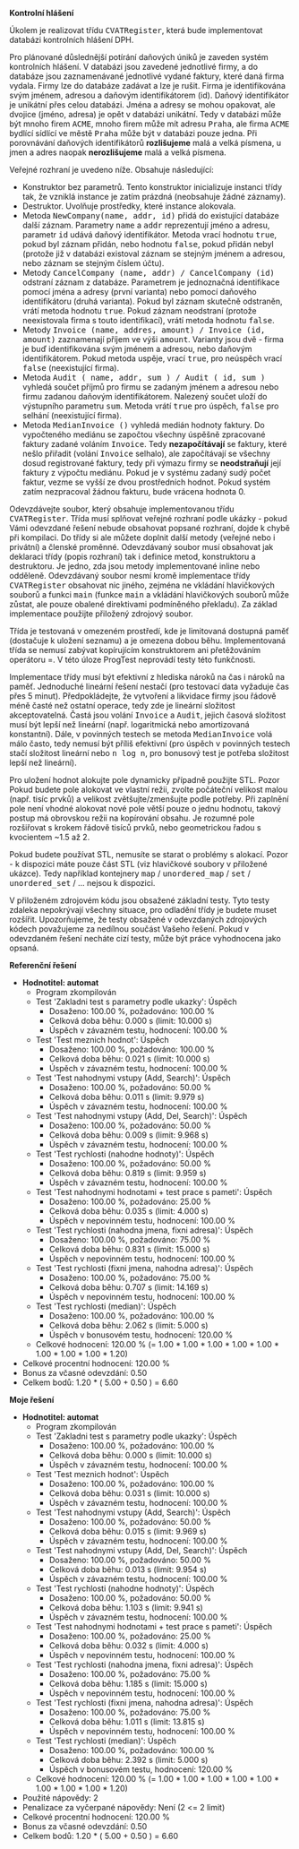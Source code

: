 **Kontrolní hlášení**

Úkolem je realizovat třídu <tt>CVATRegister</tt>, která bude implementovat databázi kontrolních hlášení DPH.

Pro plánované důslednější potírání daňových úniků je zaveden systém kontrolních hlášení. V databázi jsou zavedené jednotlivé firmy, a do databáze jsou zaznamenávané jednotlivé vydané faktury, které daná firma vydala. Firmy lze do databáze zadávat a lze je rušit. Firma je identifikována svým jménem, adresou a daňovým identifikátorem (id). Daňový identifikátor je unikátní přes celou databázi. Jména a adresy se mohou opakovat, ale dvojice (jméno, adresa) je opět v databázi unikátní. Tedy v databázi může být mnoho firem <tt>ACME</tt>, mnoho firem může mít adresu <tt>Praha</tt>, ale firma <tt>ACME</tt> bydlící sídlící ve městě <tt>Praha</tt> může být v databázi pouze jedna. Při porovnávání daňových identifikátorů **rozlišujeme** malá a velká písmena, u jmen a adres naopak **nerozlišujeme** malá a velká písmena.

Veřejné rozhraní je uvedeno níže. Obsahuje následující:

*   Konstruktor bez parametrů. Tento konstruktor inicializuje instanci třídy tak, že vzniklá instance je zatím prázdná (neobsahuje žádné záznamy).
*   Destruktor. Uvolňuje prostředky, které instance alokovala.
*   Metoda <tt>NewCompany(name, addr, id)</tt> přidá do existující databáze další záznam. Parametry <tt>name</tt> a <tt>addr</tt> reprezentují jméno a adresu, parametr <tt>id</tt> udává daňový identifikátor. Metoda vrací hodnotu <tt>true</tt>, pokud byl záznam přidán, nebo hodnotu <tt>false</tt>, pokud přidán nebyl (protože již v databázi existoval záznam se stejným jménem a adresou, nebo záznam se stejným číslem účtu).
*   Metody <tt>CancelCompany (name, addr) / CancelCompany (id)</tt> odstraní záznam z databáze. Parametrem je jednoznačná identifikace pomocí jména a adresy (první varianta) nebo pomocí daňového identifikátoru (druhá varianta). Pokud byl záznam skutečně odstraněn, vrátí metoda hodnotu <tt>true</tt>. Pokud záznam neodstraní (protože neexistovala firma s touto identifikací), vrátí metoda hodnotu <tt>false</tt>.
*   Metody <tt>Invoice (name, addres, amount) / Invoice (id, amount)</tt> zaznamenají příjem ve výši <tt>amount</tt>. Varianty jsou dvě - firma je buď identifikována svým jménem a adresou, nebo daňovým identifikátorem. Pokud metoda uspěje, vrací <tt>true</tt>, pro neúspěch vrací <tt>false</tt> (neexistující firma).
*   Metoda <tt>Audit ( name, addr, sum ) / Audit ( id, sum )</tt> vyhledá součet příjmů pro firmu se zadaným jménem a adresou nebo firmu zadanou daňovým identifikátorem. Nalezený součet uloží do výstupního parametru <tt>sum</tt>. Metoda vrátí <tt>true</tt> pro úspěch, <tt>false</tt> pro selhání (neexistující firma).
*   Metoda <tt>MedianInvoice ()</tt> vyhledá medián hodnoty faktury. Do vypočteného mediánu se započtou všechny úspěšně zpracované faktury zadané voláním <tt>Invoice</tt>. Tedy **nezapočítávají** se faktury, které nešlo přiřadit (volání <tt>Invoice</tt> selhalo), ale započítávají se všechny dosud registrované faktury, tedy při výmazu firmy se **neodstraňují** její faktury z výpočtu mediánu. Pokud je v systému zadaný sudý počet faktur, vezme se vyšší ze dvou prostředních hodnot. Pokud systém zatím nezpracoval žádnou fakturu, bude vrácena hodnota 0.

Odevzdávejte soubor, který obsahuje implementovanou třídu <tt>CVATRegister</tt>. Třída musí splňovat veřejné rozhraní podle ukázky - pokud Vámi odevzdané řešení nebude obsahovat popsané rozhraní, dojde k chybě při kompilaci. Do třídy si ale můžete doplnit další metody (veřejné nebo i privátní) a členské proměnné. Odevzdávaný soubor musí obsahovat jak deklaraci třídy (popis rozhraní) tak i definice metod, konstruktoru a destruktoru. Je jedno, zda jsou metody implementované inline nebo odděleně. Odevzdávaný soubor nesmí kromě implementace třídy <tt>CVATRegister</tt> obsahovat nic jiného, zejména ne vkládání hlavičkových souborů a funkci <tt>main</tt> (funkce <tt>main</tt> a vkládání hlavičkových souborů může zůstat, ale pouze obalené direktivami podmíněného překladu). Za základ implementace použijte přiložený zdrojový soubor.

Třída je testovaná v omezeném prostředí, kde je limitovaná dostupná paměť (dostačuje k uložení seznamu) a je omezena dobou běhu. Implementovaná třída se nemusí zabývat kopírujícím konstruktorem ani přetěžováním operátoru =. V této úloze ProgTest neprovádí testy této funkčnosti.

Implementace třídy musí být efektivní z hlediska nároků na čas i nároků na paměť. Jednoduché lineární řešení nestačí (pro testovací data vyžaduje čas přes 5 minut). Předpokládejte, že vytvoření a likvidace firmy jsou řádově méně časté než ostatní operace, tedy zde je lineární složitost akceptovatelná. Častá jsou volání <tt>Invoice</tt> a <tt>Audit</tt>, jejich časová složitost musí být lepší než lineární (např. logaritmická nebo amortizovaná konstantní). Dále, v povinných testech se metoda <tt>MedianInvoice</tt> volá málo často, tedy nemusí být příliš efektivní (pro úspěch v povinných testech stačí složitost lineární nebo <tt>n log n</tt>, pro bonusový test je potřeba složitost lepší než lineární).

Pro uložení hodnot alokujte pole dynamicky případně použijte STL. Pozor Pokud budete pole alokovat ve vlastní režii, zvolte počáteční velikost malou (např. tisíc prvků) a velikost zvětšujte/zmenšujte podle potřeby. Při zaplnění pole není vhodné alokovat nové pole větší pouze o jednu hodnotu, takový postup má obrovskou režii na kopírování obsahu. Je rozumné pole rozšiřovat s krokem řádově tisíců prvků, nebo geometrickou řadou s kvocientem ~1.5 až 2.

Pokud budete používat STL, nemusíte se starat o problémy s alokací. Pozor - k dispozici máte pouze část STL (viz hlavičkové soubory v přiložené ukázce). Tedy například kontejnery <tt>map</tt> / <tt>unordered_map</tt> / <tt>set</tt> / <tt>unordered_set</tt> / ... nejsou k dispozici.

V přiloženém zdrojovém kódu jsou obsažené základní testy. Tyto testy zdaleka nepokrývají všechny situace, pro odladění třídy je budete muset rozšířit. Upozorňujeme, že testy obsažené v odevzdaných zdrojových kódech považujeme za nedílnou součást Vašeho řešení. Pokud v odevzdaném řešení necháte cizí testy, může být práce vyhodnocena jako opsaná.

**Referenční řešení**

*   **Hodnotitel: automat**
    *   Program zkompilován
    *   Test 'Zakladni test s parametry podle ukazky': Úspěch
        *   Dosaženo: 100.00 %, požadováno: 100.00 %
        *   Celková doba běhu: 0.000 s (limit: 10.000 s)
        *   Úspěch v závazném testu, hodnocení: 100.00 %
    *   Test 'Test meznich hodnot': Úspěch
        *   Dosaženo: 100.00 %, požadováno: 100.00 %
        *   Celková doba běhu: 0.021 s (limit: 10.000 s)
        *   Úspěch v závazném testu, hodnocení: 100.00 %
    *   Test 'Test nahodnymi vstupy (Add, Search)': Úspěch
        *   Dosaženo: 100.00 %, požadováno: 50.00 %
        *   Celková doba běhu: 0.011 s (limit: 9.979 s)
        *   Úspěch v závazném testu, hodnocení: 100.00 %
    *   Test 'Test nahodnymi vstupy (Add, Del, Search)': Úspěch
        *   Dosaženo: 100.00 %, požadováno: 50.00 %
        *   Celková doba běhu: 0.009 s (limit: 9.968 s)
        *   Úspěch v závazném testu, hodnocení: 100.00 %
    *   Test 'Test rychlosti (nahodne hodnoty)': Úspěch
        *   Dosaženo: 100.00 %, požadováno: 50.00 %
        *   Celková doba běhu: 0.819 s (limit: 9.959 s)
        *   Úspěch v závazném testu, hodnocení: 100.00 %
    *   Test 'Test nahodnymi hodnotami + test prace s pameti': Úspěch
        *   Dosaženo: 100.00 %, požadováno: 25.00 %
        *   Celková doba běhu: 0.035 s (limit: 4.000 s)
        *   Úspěch v nepovinném testu, hodnocení: 100.00 %
    *   Test 'Test rychlosti (nahodna jmena, fixni adresa)': Úspěch
        *   Dosaženo: 100.00 %, požadováno: 75.00 %
        *   Celková doba běhu: 0.831 s (limit: 15.000 s)
        *   Úspěch v nepovinném testu, hodnocení: 100.00 %
    *   Test 'Test rychlosti (fixni jmena, nahodna adresa)': Úspěch
        *   Dosaženo: 100.00 %, požadováno: 75.00 %
        *   Celková doba běhu: 0.707 s (limit: 14.169 s)
        *   Úspěch v nepovinném testu, hodnocení: 100.00 %
    *   Test 'Test rychlosti (median)': Úspěch
        *   Dosaženo: 100.00 %, požadováno: 100.00 %
        *   Celková doba běhu: 2.062 s (limit: 5.000 s)
        *   Úspěch v bonusovém testu, hodnocení: 120.00 %
    *   Celkové hodnocení: 120.00 % (= 1.00 * 1.00 * 1.00 * 1.00 * 1.00 * 1.00 * 1.00 * 1.00 * 1.20)
*   Celkové procentní hodnocení: 120.00 %
*   Bonus za včasné odevzdání: 0.50
*   Celkem bodů: 1.20 * ( 5.00 + 0.50 ) = 6.60

**Moje řešení**

*   **Hodnotitel: automat**
    *   Program zkompilován
    *   Test 'Zakladni test s parametry podle ukazky': Úspěch
        *   Dosaženo: 100.00 %, požadováno: 100.00 %
        *   Celková doba běhu: 0.000 s (limit: 10.000 s)
        *   Úspěch v závazném testu, hodnocení: 100.00 %
    *   Test 'Test meznich hodnot': Úspěch
        *   Dosaženo: 100.00 %, požadováno: 100.00 %
        *   Celková doba běhu: 0.031 s (limit: 10.000 s)
        *   Úspěch v závazném testu, hodnocení: 100.00 %
    *   Test 'Test nahodnymi vstupy (Add, Search)': Úspěch
        *   Dosaženo: 100.00 %, požadováno: 50.00 %
        *   Celková doba běhu: 0.015 s (limit: 9.969 s)
        *   Úspěch v závazném testu, hodnocení: 100.00 %
    *   Test 'Test nahodnymi vstupy (Add, Del, Search)': Úspěch
        *   Dosaženo: 100.00 %, požadováno: 50.00 %
        *   Celková doba běhu: 0.013 s (limit: 9.954 s)
        *   Úspěch v závazném testu, hodnocení: 100.00 %
    *   Test 'Test rychlosti (nahodne hodnoty)': Úspěch
        *   Dosaženo: 100.00 %, požadováno: 50.00 %
        *   Celková doba běhu: 1.103 s (limit: 9.941 s)
        *   Úspěch v závazném testu, hodnocení: 100.00 %
    *   Test 'Test nahodnymi hodnotami + test prace s pameti': Úspěch
        *   Dosaženo: 100.00 %, požadováno: 25.00 %
        *   Celková doba běhu: 0.032 s (limit: 4.000 s)
        *   Úspěch v nepovinném testu, hodnocení: 100.00 %
    *   Test 'Test rychlosti (nahodna jmena, fixni adresa)': Úspěch
        *   Dosaženo: 100.00 %, požadováno: 75.00 %
        *   Celková doba běhu: 1.185 s (limit: 15.000 s)
        *   Úspěch v nepovinném testu, hodnocení: 100.00 %
    *   Test 'Test rychlosti (fixni jmena, nahodna adresa)': Úspěch
        *   Dosaženo: 100.00 %, požadováno: 75.00 %
        *   Celková doba běhu: 1.011 s (limit: 13.815 s)
        *   Úspěch v nepovinném testu, hodnocení: 100.00 %
    *   Test 'Test rychlosti (median)': Úspěch
        *   Dosaženo: 100.00 %, požadováno: 100.00 %
        *   Celková doba běhu: 2.392 s (limit: 5.000 s)
        *   Úspěch v bonusovém testu, hodnocení: 120.00 %
    *   Celkové hodnocení: 120.00 % (= 1.00 * 1.00 * 1.00 * 1.00 * 1.00 * 1.00 * 1.00 * 1.00 * 1.20)
*   Použité nápovědy: 2
*   Penalizace za vyčerpané nápovědy: Není (2 <= 2 limit)
*   Celkové procentní hodnocení: 120.00 %
*   Bonus za včasné odevzdání: 0.50
*   Celkem bodů: 1.20 * ( 5.00 + 0.50 ) = 6.60

